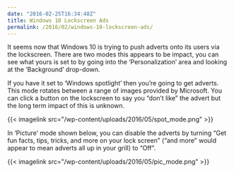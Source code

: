 ```yaml
---
date: "2016-02-25T16:34:48Z"
title: Windows 10 Lockscreen Ads
permalink: /2016/02/windows-10-lockscreen-ads/
---
```

It seems now that Windows 10 is trying to push adverts onto its users via the lockscreen. There are two modes this appears to be impact, you can see what yours is set to by going into the ‘Personalization’ area and looking at the ‘Background’ drop-down.

If you have it set to ‘Windows spotlight’ then you’re going to get adverts. This mode rotates between a range of images provided by Microsoft. You can click a button on the lockscreen to say you “don’t like” the advert but the long term impact of this is unknown. 

{{< imagelink src="/wp-content/uploads/2016/05/spot_mode.png" >}}

In ‘Picture’ mode shown below, you can disable the adverts by turning “Get fun facts, tips, tricks, and more on your lock screen” (“and more” would appear to mean adverts all up in your grill) to “Off”. 

{{< imagelink src="/wp-content/uploads/2016/05/pic_mode.png" >}}